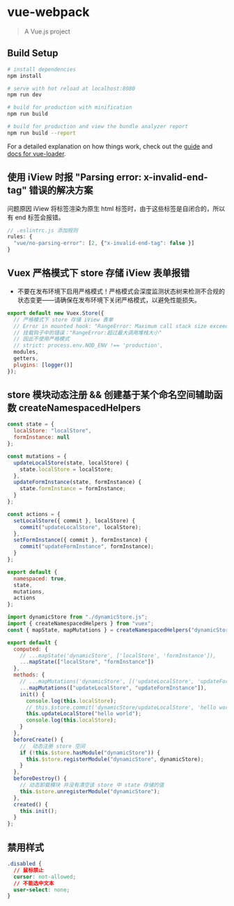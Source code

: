 # vue-webpack

> A Vue.js project

## Build Setup

```bash
# install dependencies
npm install

# serve with hot reload at localhost:8080
npm run dev

# build for production with minification
npm run build

# build for production and view the bundle analyzer report
npm run build --report
```

For a detailed explanation on how things work, check out the [guide](http://vuejs-templates.github.io/webpack/) and [docs for vue-loader](http://vuejs.github.io/vue-loader).

## 使用 iView 时报 "Parsing error: x-invalid-end-tag" 错误的解决方案

问题原因 iView 将标签渲染为原生 html 标签时，由于这些标签是自闭合的，所以有 end 标签会报错。

```js
// .eslintrc.js 添加规则
rules: {
  "vue/no-parsing-error": [2, {"x-invalid-end-tag": false }]
}
```

## Vuex 严格模式下 store 存储 iView 表单报错

- 不要在发布环境下启用严格模式！严格模式会深度监测状态树来检测不合规的状态变更——请确保在发布环境下关闭严格模式，以避免性能损失。

```js
export default new Vuex.Store({
  // 严格模式下 store 存储 iView 表单
  // Error in mounted hook: "RangeError: Maximum call stack size exceeded"
  // 挂载钩子中的错误："RangeError:超过最大调用堆栈大小"
  // 因此不使用严格模式
  // strict: process.env.NOD_ENV !== 'production',
  modules,
  getters,
  plugins: [logger()]
});
```

## store 模块动态注册 && 创建基于某个命名空间辅助函数 createNamespacedHelpers

```js
const state = {
  localStore: "localStore",
  formInstance: null
};

const mutations = {
  updateLocalStore(state, localStore) {
    state.localStore = localStore;
  },
  updateFormInstance(state, formInstance) {
    state.formInstance = formInstance;
  }
};

const actions = {
  setLocalStore({ commit }, localStore) {
    commit("updateLocalStore", localStore);
  },
  setFormInstance({ commit }, formInstance) {
    commit("updateFormInstance", formInstance);
  }
};

export default {
  namespaced: true,
  state,
  mutations,
  actions
};
```

```js
import dynamicStore from "./dynamicStore.js";
import { createNamespacedHelpers } from "vuex";
const { mapState, mapMutations } = createNamespacedHelpers("dynamicStore");

export default {
  computed: {
    // ...mapState('dynamicStore', ['localStore', 'formInstance']),
    ...mapState(["localStore", "formInstance"])
  },
  methods: {
    // ...mapMutations('dynamicStore', [('updateLocalStore', 'updateFormInstance')]),
    ...mapMutations(["updateLocalStore", "updateFormInstance"]),
    init() {
      console.log(this.localStore);
      // this.$store.commit('dynamicStore/updateLocalStore', 'hello world');
      this.updateLocalStore("hello world");
      console.log(this.localStore);
    }
  },
  beforeCreate() {
    //  动态注册 store 空间
    if (!this.$store.hasModule("dynamicStore")) {
      this.$store.registerModule("dynamicStore", dynamicStore);
    }
  },
  beforeDestroy() {
    // 动态卸载模块 并没有清空该 store 中 state 存储的值
    this.$store.unregisterModule("dynamicStore");
  },
  created() {
    this.init();
  }
};
```

## 禁用样式

```css
.disabled {
  // 鼠标禁止
  cursor: not-allowed;
  // 不能选中文本
  user-select: none;
}
```

##
